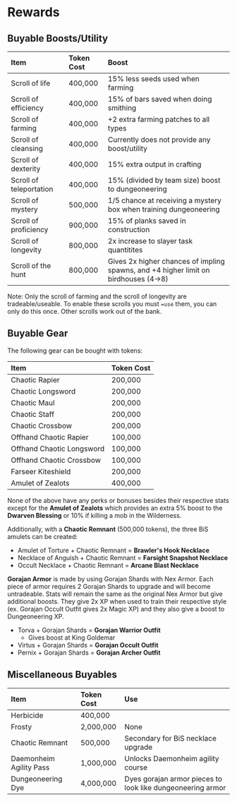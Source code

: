# Rewards

## Buyable Boosts/Utility

| Item | Token Cost | Boost |
| :--- | :--- | :--- |
| Scroll of life | 400,000 | 15% less seeds used when farming |
| Scroll of efficiency | 400,000 | 15% of bars saved when doing smithing |
| Scroll of farming | 400,000 | +2 extra farming patches to all types |
| Scroll of cleansing | 400,000 | Currently does not provide any boost/utility |
| Scroll of dexterity | 400,000 | 15% extra output in crafting |
| Scroll of teleportation | 400,000 | 15% \(divided by team size\) boost to dungeoneering |
| Scroll of mystery | 500,000 | 1/5 chance at receiving a mystery box when training dungeoneering |
| Scroll of proficiency | 900,000 | 15% of planks saved in construction |
| Scroll of longevity | 800,000 | 2x increase to slayer task quantitites |
| Scroll of the hunt | 800,000 | Gives 2x higher chances of impling spawns, and +4 higher limit on birdhouses \(4-&gt;8\) |

Note: Only the scroll of farming and the scroll of longevity are tradeable/useable. To enable these scrolls you must `=use` them, you can only do this once. Other scrolls work out of the bank.

## Buyable Gear

The following gear can be bought with tokens:

| Item | Token Cost |
| :--- | :--- |
| Chaotic Rapier | 200,000 |
| Chaotic Longsword | 200,000 |
| Chaotic Maul | 200,000 |
| Chaotic Staff | 200,000 |
| Chaotic Crossbow | 200,000 |
| Offhand Chaotic Rapier | 100,000 |
| Offhand Chaotic Longsword | 100,000 |
| Offhand Chaotic Crossbow | 100,000 |
| Farseer Kiteshield | 200,000 |
| Amulet of Zealots | 400,000 |

None of the above have any perks or bonuses besides their respective stats except for the **Amulet of Zealots** which provides an extra 5% boost to the **Dwarven Blessing** or 10% if killing a mob in the Wilderness.

Additionally, with a **Chaotic Remnant** \(500,000 tokens\), the three BiS amulets can be created:

* Amulet of Torture + Chaotic Remnant =  **Brawler's Hook Necklace**
* Necklace of Anguish + Chaotic Remnant = **Farsight Snapshot Necklace**
* Occult Necklace + Chaotic Remnant = **Arcane Blast Necklace**

**Gorajan Armor** is made by using Gorajan Shards with Nex Armor. Each piece of armor requires 2 Gorajan Shards to upgrade and will become untradeable. Stats will remain the same as the original Nex Armor but give additional boosts. They give 2x XP when used to train their respective style \(ex. Gorajan Occult Outfit gives 2x Magic XP\) and they also give a boost to Dungeoneering XP.

* Torva + Gorajan Shards = **Gorajan Warrior Outfit**
  * Gives boost at King Goldemar
* Virtus + Gorajan Shards = **Gorajan Occult Outfit**
* Pernix + Gorajan Shards = **Gorajan Archer Outfit**

## Miscellaneous Buyables

| Item | Token Cost | Use |
| :--- | :--- | :--- |
| Herbicide | 400,000 |  |
| Frosty | 2,000,000 | None |
| Chaotic Remnant | 500,000 | Secondary for BiS necklace upgrade |
| Daemonheim Agility Pass | 1,000,000 | Unlocks Daemonheim agility course |
| Dungeoneering Dye | 4,000,000 | Dyes gorajan armor pieces to look like dungeoneering armor |

